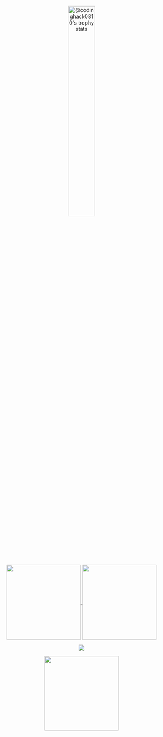 <p align="center">
  <a href="https://github.com/codinghack0810?tab=achievements"><img src="https://github-profile-trophy.vercel.app/?username=codinghack0810&theme=onestar&no-frame=true&column=3&row=2"  width="38%" alt="@codinghack0810's trophy stats"/></a>
</p>
<p align="center">
  <a href="https://github.com/codinghack0810/github-readme-stats">
    <img height=200 align="center" src="https://github-readme-stats-cg8z.vercel.app/api?username=codinghack0810&show_icons=true&theme=radical&card_width=350" />
  </a>
  <a href="https://github.com/codinghack0810/convoychat">
    <img height=200 align="center" src="https://github-readme-stats-cg8z.vercel.app/api/top-langs?username=codinghack0810&layout=compact&langs_count=8&card_width=350&theme=radical" />
  </a>
  
</p>
<p align="center">
  <img align="center" src="https://github-readme-stats-cg8z.vercel.app/api/wakatime?username=codinghack0810\&layout=compact&theme=radical" />
</p>
<p align="center">
  <a href="https://github.com/codinghack0810/github-readme-stats">
    <img height=200 align="center" src="https://github-readme-streak-stats-ikff.vercel.app/?user=codinghack0810&theme=radical" />
  </a>
</p>

